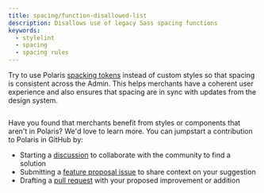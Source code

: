 ```yaml
---
title: spacing/function-disallowed-list
description: Disallows use of legacy Sass spacing functions
keywords:
  - stylelint
  - spacing
  - spacing rules
---
```


Try to use Polaris [spacking tokens](https://polaris.shopify.com/tokens/spacing) instead of custom styles so that spacing is consistent across the Admin. This helps merchants have a coherent user experience and also ensures that spacing are in sync with updates from the design system.

```diff

```

Have you found that merchants benefit from styles or components that aren't in Polaris? We'd love to learn more. You can jumpstart a contribution to Polaris in GitHub by:

- Starting a [discussion](https://github.com/Shopify/polaris/discussions/6750) to collaborate with the community to find a solution
- Submitting a [feature proposal issue](https://github.com/Shopify/polaris/issues/new?assignees=&labels=Feature+request&template=FEATURE_REQUEST.md) to share context on your suggestion
- Drafting a [pull request](https://github.com/Shopify/polaris/pulls) with your proposed improvement or addition
